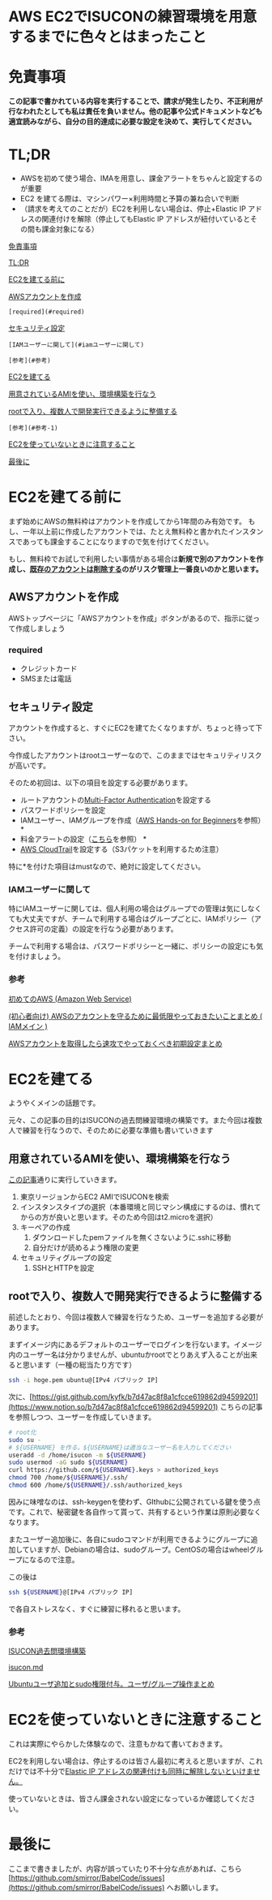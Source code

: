 # AWS EC2でISUCONの練習環境を用意するまでに色々とはまったこと

# 免責事項

**この記事で書かれている内容を実行することで、請求が発生したり、不正利用が行なわれたとしても私は責任を負いません。他の記事や公式ドキュメントなども適宜読みながら、自分の目的達成に必要な設定を決めて、実行してください。**

# TL;DR

- AWSを初めて使う場合、IMAを用意し、課金アラートをちゃんと設定するのが重要
- EC2 を建てる際は、マシンパワー×利用時間と予算の兼ね合いで判断
- （請求を考えてのことだが）EC2を利用しない場合は、停止+Elastic IP アドレスの関連付けを解除（停止してもElastic IP アドレスが紐付いているとその間も課金対象になる）


[免責事項](#免責事項)

[TL;DR](#tldr)

[EC2を建てる前に](#ec2を建てる前に)

  [AWSアカウントを作成](#awsアカウントを作成)

    [required](#required)
    
  [セキュリティ設定](#セキュリティ設定)
  
    [IAMユーザーに関して](#iamユーザーに関して)
    
    [参考](#参考)
    
[EC2を建てる](#ec2を建てる)

  [用意されているAMIを使い、環境構築を行なう](#用意されているamiを使い環境構築を行なう)
  
  [rootで入り、複数人で開発実行できるように整備する](#rootで入り複数人で開発実行できるように整備する)
  
    [参考](#参考-1)
    
[EC2を使っていないときに注意すること](#ec2を使っていないときに注意すること)

[最後に](#最後に)


# EC2を建てる前に

まず始めにAWSの無料枠はアカウントを作成してから1年間のみ有効です。
もし、一年以上前に作成したアカウントでは、たとえ無料枠と書かれたインスタンスであっても課金することになりますので気を付けてください。

もし、無料枠でお試しで利用したい事情がある場合は**新規で別のアカウントを作成し、[既存のアカウントは削除する](https://aws.amazon.com/jp/premiumsupport/knowledge-center/close-aws-account/)のがリスク管理上一番良いのかと思います。**

## AWSアカウントを作成

AWSトップページに「AWSアカウントを作成」ボタンがあるので、指示に従って作成しましょう

### required

- クレジットカード
- SMSまたは電話

## セキュリティ設定

アカウントを作成すると、すぐにEC2を建てたくなりますが、ちょっと待って下さい。

今作成したアカウントはrootユーザーなので、このままではセキュリティリスクが高いです。

そのため初回は、以下の項目を設定する必要があります。

- ルートアカウントの[Multi-Factor Authentication](https://aws.amazon.com/jp/iam/details/mfa/#%E4%BB%AE%E6%83%B3_MFA_%E3%82%A2%E3%83%97%E3%83%AA%E3%82%B1%E3%83%BC%E3%82%B7%E3%83%A7%E3%83%B3)を設定する
- パスワードポリシーを設定
- IAMユーザー、IAMグループを作成（[AWS Hands-on for Beginners](https://pages.awscloud.com/event_JAPAN_Ondemand_Hands-on-for-Beginners-1st-Step_CP.html)を参照）*
- 料金アラートの設定（[こちら](https://tipstour.net/aws-budget-alert)を参照） *
- [AWS CloudTrail](https://aws.amazon.com/jp/cloudtrail/)を設定する（S3パケットを利用するため注意）

特に*を付けた項目はmustなので、絶対に設定してください。

### IAMユーザーに関して

特にIAMユーザーに関しては、個人利用の場合はグループでの管理は気にしなくても大丈夫ですが、チームで利用する場合はグループごとに、IAMポリシー（アクセス許可の定義）の設定を行なう必要があります。

チームで利用する場合は、パスワードポリシーと一緒に、ポリシーの設定にも気を付けましょう。

### 参考

[初めてのAWS (Amazon Web Service)](https://qiita.com/terappy/items/1e10bb85505acac5c282#%E3%83%AA%E3%83%BC%E3%82%B8%E3%83%A7%E3%83%B3%E3%82%92%E5%A4%89%E6%9B%B4)

[(初心者向け) AWSのアカウントを守るために最低限やっておきたいことまとめ ( IAMメイン )](https://qiita.com/saba_can00/items/1c66d2dc5a747cd6d55d)

[AWSアカウントを取得したら速攻でやっておくべき初期設定まとめ](https://qiita.com/tmknom/items/303db2d1d928db720888#awsマネジメントコンソールへの不正アクセスを検知する仕組みの構築)

# EC2を建てる

ようやくメインの話題です。

元々、この記事の目的はISUCONの過去問練習環境の構築です。また今回は複数人で練習を行なうので、そのために必要な準備も書いていきます

## 用意されているAMIを使い、環境構築を行なう

[この記事](https://qiita.com/TOGEP/items/5a4f0a4fa0cda2f32b0b)通りに実行していきます。

1. 東京リージョンからEC2 AMIでISUCONを検索
2. インスタンスタイプの選択（本番環境と同じマシン構成にするのは、慣れてからの方が良いと思います。そのため今回はt2.microを選択）
3. キーペアの作成
    1. ダウンロードしたpemファイルを無くさないように.sshに移動
    2. 自分だけが読めるよう権限の変更
4. セキュリティグループの設定
    1. SSHとHTTPを設定

## rootで入り、複数人で開発実行できるように整備する

前述したとおり、今回は複数人で練習を行なうため、ユーザーを追加する必要があります。

まずイメージ内にあるデフォルトのユーザーでログインを行ないます。イメージ内のユーザー名は分かりませんが、ubuntuかrootでとりあえず入ることが出来ると思います（一種の総当たり方です）

```bash
ssh -i hoge.pem ubuntu@[IPv4 パブリック IP]
```

次に、[https://gist.github.com/kyfk/b7d47ac8f8a1cfcce619862d94599201](https://www.notion.so/b7d47ac8f8a1cfcce619862d94599201) こちらの記事を参照しつつ、ユーザーを作成していきます。

```bash
# root化
sudo su -
# ${USERNAME} を作る。${USERNAME}は適当なユーザー名を入力してください
useradd -d /home/isucon -m ${USERNAME}
sudo usermod -aG sudo ${USERNAME}
curl https://github.com/${USERNAME}.keys > authorized_keys
chmod 700 /home/${USERNAME}/.ssh/
chmod 600 /home/${USERNAME}/.ssh/authorized_keys
```

因みに味噌なのは、ssh-keygenを使わず、GIthubに公開されている鍵を使う点です。これで、秘密鍵を各自作って貰って、共有するという作業は原則必要なくなります。

またユーザー追加後に、各自にsudoコマンドが利用できるようにグループに追加していますが、Debianの場合は、sudoグループ。CentOSの場合はwheelグループになるので注意。

この後は

```bash
ssh ${USERNAME}@[IPv4 パブリック IP]
```

で各自ストレスなく、すぐに練習に移れると思います。

### 参考

[ISUCON過去問環境構築](https://qiita.com/TOGEP/items/5a4f0a4fa0cda2f32b0b#%E3%82%BB%E3%82%AD%E3%83%A5%E3%83%AA%E3%83%86%E3%82%A3%E3%82%B0%E3%83%AB%E3%83%BC%E3%83%97%E3%81%AE%E8%A8%AD%E5%AE%9A)

[isucon.md](https://www.notion.so/b7d47ac8f8a1cfcce619862d94599201)

[Ubuntuユーザ追加とsudo権限付与。ユーザ/グループ操作まとめ](https://www-creators.com/archives/241)

# EC2を使っていないときに注意すること

これは実際にやらかした体験なので、注意もかねて書いておきます。

EC2を利用しない場合は、停止するのは皆さん最初に考えると思いますが、これだけでは不十分で[Elastic IP アドレスの関連付けも同時に解除しないといけません。](https://docs.aws.amazon.com/ja_jp/AWSEC2/latest/UserGuide/elastic-ip-addresses-eip.html)

使っていないときは、皆さん課金されない設定になっているか確認してください。

# 最後に

ここまで書きましたが、内容が誤っていたり不十分な点があれば、こちら[https://github.com/smirror/BabelCode/issues](https://github.com/smirror/BabelCode/issues) へお願いします。
